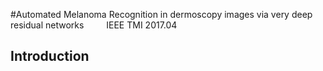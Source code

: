 #Automated Melanoma Recognition in dermoscopy images via very deep residual networks
&emsp;&emsp; IEEE TMI 2017.04
## Introduction
